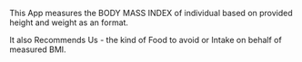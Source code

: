 This App measures the BODY MASS INDEX of individual based on provided height and weight as an  format.


It also Recommends Us  - the kind of Food to avoid or Intake on behalf of measured BMI.


